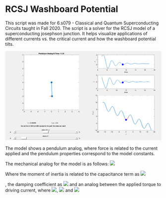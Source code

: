 # RCSJ Washboard Potential

This script was made for 6.s079 - Classical and Quantum Superconducting Circuits taught in Fall 2020.
The script is a solver for the RCSJ model of a superconducting josephson junction. It helps visualize
applications of different currents vs. the critical current and how the washboard potential tilts.

<img src="doc/example_plot.png" />

The model shows a pendulum analog, where force is related to the current applied and the
pendulum properties correspond to the model constants. 

The mechanical analog for the model is as follows:
<img src="https://render.githubusercontent.com/render/math?math=ml^2\ddot\phi%2B\Gamma\dot\Phi%2Bmgl\sin\phi=\tau_{applied}">

Where the moment of inertia is related to the capacitance term as
<img src="https://render.githubusercontent.com/render/math?math=ml^2\equiv\frac{\Phi_0}{2\pi}C">

, the damping coefficient as 
<img src="https://render.githubusercontent.com/render/math?math=\Gamma\equiv\frac{\Phi_0}{2\pi}\frac{1}{R}">
and an analog between the applied torque to driving current, where 
<img src="https://render.githubusercontent.com/render/math?math=L=1">, <img src="https://render.githubusercontent.com/render/math?math=mg=I_c">
and
<img src="https://render.githubusercontent.com/render/math?math=\tau_{applied}=F_{drive}\cdot L\equiv\frac{\Phi_0}{2\pi}\frac{1}{R}">
